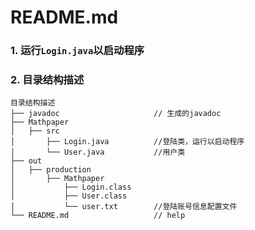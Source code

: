 # **README.md**
### 1. 运行`Login.java`以启动程序

### 2. 目录结构描述

```
目录结构描述
├── javadoc                     // 生成的javadoc
├── Mathpaper                      
│   ├── src
│       ├── Login.java          //登陆类，运行以启动程序
│       └── User.java			//用户类
├── out                      
│   ├── production
│       ├── Mathpaper
│			├── Login.class
│			├── User.class
│       	└── user.txt		//登陆账号信息配置文件
└── README.md                   // help
```

